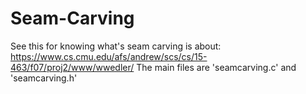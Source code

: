 # Seam-Carving

See this for knowing what's seam carving is about: https://www.cs.cmu.edu/afs/andrew/scs/cs/15-463/f07/proj2/www/wwedler/
The main files are 'seamcarving.c' and 'seamcarving.h'
